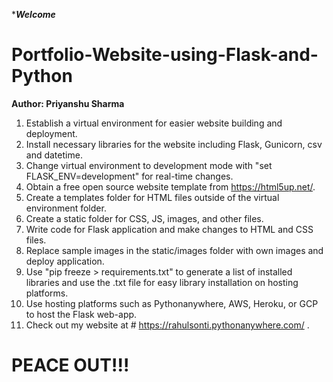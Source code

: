******************Welcome*****************
# Portfolio-Website-using-Flask-and-Python
******Author: Priyanshu Sharma******

1. Establish a virtual environment for easier website building and deployment.
2. Install necessary libraries for the website including Flask, Gunicorn, csv and datetime.
3. Change virtual environment to development mode with "set FLASK_ENV=development" for real-time changes.
4. Obtain a free open source website template from https://html5up.net/.
5. Create a templates folder for HTML files outside of the virtual environment folder.
6. Create a static folder for CSS, JS, images, and other files.
7. Write code for Flask application and make changes to HTML and CSS files.
8. Replace sample images in the static/images folder with own images and deploy application.
9. Use "pip freeze > requirements.txt" to generate a list of installed libraries and use the .txt file for    easy library installation on hosting platforms.
10. Use hosting platforms such as Pythonanywhere, AWS, Heroku, or GCP to host the Flask web-app.
11. Check out my website at # https://rahulsonti.pythonanywhere.com/ .
# PEACE OUT!!!
